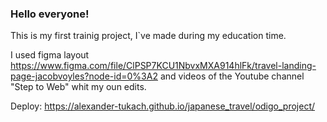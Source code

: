 ### Hello everyone!
This is my first trainig project, I`ve made during my education time.

I used figma layout https://www.figma.com/file/ClPSP7KCU1NbvxMXA914hlFk/travel-landing-page-jacobvoyles?node-id=0%3A2 and videos of the Youtube channel "Step to Web" whit my oun edits.

Deploy: https://alexander-tukach.github.io/japanese_travel/odigo_project/